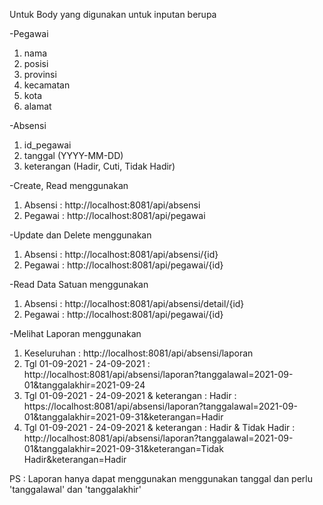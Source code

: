 Untuk Body yang digunakan untuk inputan berupa

-Pegawai
1. nama
2. posisi
3. provinsi
4. kecamatan
5. kota
6. alamat

-Absensi

1. id_pegawai
2. tanggal (YYYY-MM-DD)
3. keterangan (Hadir, Cuti, Tidak Hadir)

-Create, Read menggunakan

1. Absensi : http://localhost:8081/api/absensi
2. Pegawai : http://localhost:8081/api/pegawai

-Update dan Delete menggunakan 

1. Absensi : http://localhost:8081/api/absensi/{id}
2. Pegawai : http://localhost:8081/api/pegawai/{id}


-Read Data Satuan menggunakan 

1. Absensi : http://localhost:8081/api/absensi/detail/{id}
2. Pegawai : http://localhost:8081/api/pegawai/{id}

-Melihat Laporan menggunakan 
1. Keseluruhan : http://localhost:8081/api/absensi/laporan
2. Tgl 01-09-2021 - 24-09-2021 : http://localhost:8081/api/absensi/laporan?tanggalawal=2021-09-01&tanggalakhir=2021-09-24
3. Tgl 01-09-2021 - 24-09-2021 & keterangan : Hadir : https://localhost:8081/api/absensi/laporan?tanggalawal=2021-09-01&tanggalakhir=2021-09-31&keterangan=Hadir
4. Tgl 01-09-2021 - 24-09-2021 & keterangan : Hadir & Tidak Hadir : http://localhost:8081/api/absensi/laporan?tanggalawal=2021-09-01&tanggalakhir=2021-09-31&keterangan=Tidak Hadir&keterangan=Hadir

PS : Laporan hanya dapat menggunakan menggunakan tanggal dan perlu 'tanggalawal' dan 'tanggalakhir'
